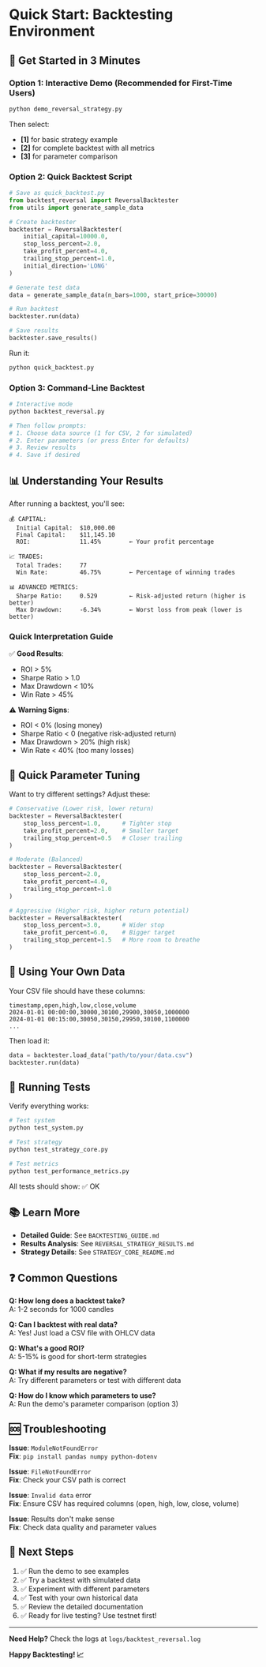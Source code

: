 # Quick Start: Backtesting Environment

## 🚀 Get Started in 3 Minutes

### Option 1: Interactive Demo (Recommended for First-Time Users)

```bash
python demo_reversal_strategy.py
```

Then select:
- **[1]** for basic strategy example
- **[2]** for complete backtest with all metrics
- **[3]** for parameter comparison

### Option 2: Quick Backtest Script

```python
# Save as quick_backtest.py
from backtest_reversal import ReversalBacktester
from utils import generate_sample_data

# Create backtester
backtester = ReversalBacktester(
    initial_capital=10000.0,
    stop_loss_percent=2.0,
    take_profit_percent=4.0,
    trailing_stop_percent=1.0,
    initial_direction='LONG'
)

# Generate test data
data = generate_sample_data(n_bars=1000, start_price=30000)

# Run backtest
backtester.run(data)

# Save results
backtester.save_results()
```

Run it:
```bash
python quick_backtest.py
```

### Option 3: Command-Line Backtest

```bash
# Interactive mode
python backtest_reversal.py

# Then follow prompts:
# 1. Choose data source (1 for CSV, 2 for simulated)
# 2. Enter parameters (or press Enter for defaults)
# 3. Review results
# 4. Save if desired
```

## 📊 Understanding Your Results

After running a backtest, you'll see:

```
💰 CAPITAL:
  Initial Capital:  $10,000.00
  Final Capital:    $11,145.10
  ROI:              11.45%        ← Your profit percentage

📈 TRADES:
  Total Trades:     77
  Win Rate:         46.75%        ← Percentage of winning trades

📊 ADVANCED METRICS:
  Sharpe Ratio:     0.529         ← Risk-adjusted return (higher is better)
  Max Drawdown:     -6.34%        ← Worst loss from peak (lower is better)
```

### Quick Interpretation Guide

✅ **Good Results**:
- ROI > 5%
- Sharpe Ratio > 1.0
- Max Drawdown < 10%
- Win Rate > 45%

⚠️ **Warning Signs**:
- ROI < 0% (losing money)
- Sharpe Ratio < 0 (negative risk-adjusted return)
- Max Drawdown > 20% (high risk)
- Win Rate < 40% (too many losses)

## 🔧 Quick Parameter Tuning

Want to try different settings? Adjust these:

```python
# Conservative (Lower risk, lower return)
backtester = ReversalBacktester(
    stop_loss_percent=1.0,      # Tighter stop
    take_profit_percent=2.0,    # Smaller target
    trailing_stop_percent=0.5   # Closer trailing
)

# Moderate (Balanced)
backtester = ReversalBacktester(
    stop_loss_percent=2.0,
    take_profit_percent=4.0,
    trailing_stop_percent=1.0
)

# Aggressive (Higher risk, higher return potential)
backtester = ReversalBacktester(
    stop_loss_percent=3.0,      # Wider stop
    take_profit_percent=6.0,    # Bigger target
    trailing_stop_percent=1.5   # More room to breathe
)
```

## 📁 Using Your Own Data

Your CSV file should have these columns:

```csv
timestamp,open,high,low,close,volume
2024-01-01 00:00:00,30000,30100,29900,30050,1000000
2024-01-01 00:15:00,30050,30150,29950,30100,1100000
...
```

Then load it:

```python
data = backtester.load_data("path/to/your/data.csv")
backtester.run(data)
```

## 🧪 Running Tests

Verify everything works:

```bash
# Test system
python test_system.py

# Test strategy
python test_strategy_core.py

# Test metrics
python test_performance_metrics.py
```

All tests should show: ✅ OK

## 📚 Learn More

- **Detailed Guide**: See `BACKTESTING_GUIDE.md`
- **Results Analysis**: See `REVERSAL_STRATEGY_RESULTS.md`
- **Strategy Details**: See `STRATEGY_CORE_README.md`

## ❓ Common Questions

**Q: How long does a backtest take?**  
A: 1-2 seconds for 1000 candles

**Q: Can I backtest with real data?**  
A: Yes! Just load a CSV file with OHLCV data

**Q: What's a good ROI?**  
A: 5-15% is good for short-term strategies

**Q: What if my results are negative?**  
A: Try different parameters or test with different data

**Q: How do I know which parameters to use?**  
A: Run the demo's parameter comparison (option 3)

## 🆘 Troubleshooting

**Issue**: `ModuleNotFoundError`  
**Fix**: `pip install pandas numpy python-dotenv`

**Issue**: `FileNotFoundError`  
**Fix**: Check your CSV path is correct

**Issue**: `Invalid data` error  
**Fix**: Ensure CSV has required columns (open, high, low, close, volume)

**Issue**: Results don't make sense  
**Fix**: Check data quality and parameter values

## 🎯 Next Steps

1. ✅ Run the demo to see examples
2. ✅ Try a backtest with simulated data
3. ✅ Experiment with different parameters
4. ✅ Test with your own historical data
5. ✅ Review the detailed documentation
6. ✅ Ready for live testing? Use testnet first!

---

**Need Help?** Check the logs at `logs/backtest_reversal.log`

**Happy Backtesting! 📈**
